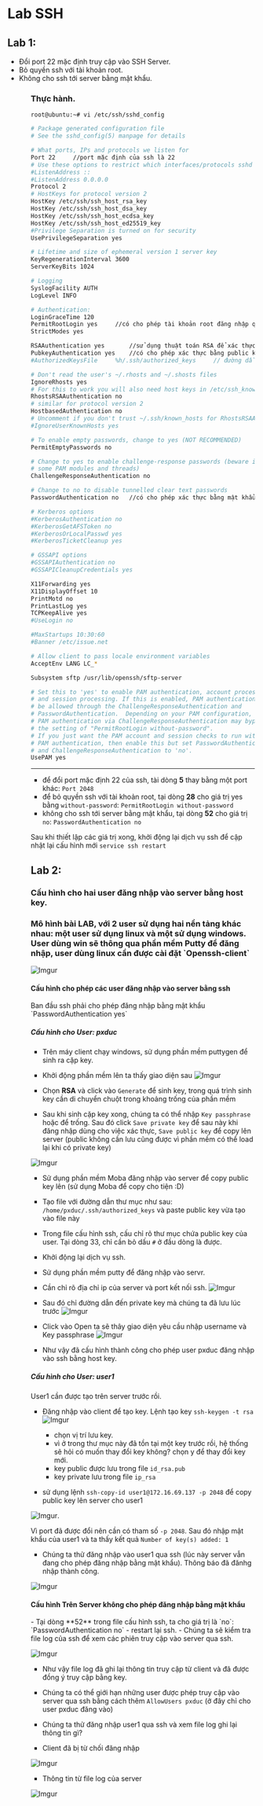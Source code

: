 <h1>Lab SSH</h1>

<h2>Lab 1:</h2> 
<ul>
	<li>Đổi port 22 mặc định truy cập vào SSH Server.</li>
 	<li>Bỏ quyền ssh với tài khoản root.</li>
	<li>Không cho ssh tới server bằng mật khẩu.</li>
<ul>
<h3>Thực hành.</h3>

`root@ubuntu:~# vi /etc/ssh/sshd_config`

```sh
# Package generated configuration file
# See the sshd_config(5) manpage for details

# What ports, IPs and protocols we listen for
Port 22 	//port mặc định của ssh là 22
# Use these options to restrict which interfaces/protocols sshd will bind to
#ListenAddress ::
#ListenAddress 0.0.0.0
Protocol 2
# HostKeys for protocol version 2
HostKey /etc/ssh/ssh_host_rsa_key
HostKey /etc/ssh/ssh_host_dsa_key
HostKey /etc/ssh/ssh_host_ecdsa_key
HostKey /etc/ssh/ssh_host_ed25519_key
#Privilege Separation is turned on for security
UsePrivilegeSeparation yes

# Lifetime and size of ephemeral version 1 server key
KeyRegenerationInterval 3600
ServerKeyBits 1024

# Logging
SyslogFacility AUTH
LogLevel INFO

# Authentication:
LoginGraceTime 120
PermitRootLogin yes		//có cho phép tài khoản root đăng nhập qua ssh không
StrictModes yes

RSAAuthentication yes		//sử dụng thuật toán RSA để xác thực
PubkeyAuthentication yes	//có cho phép xác thực bằng public key không
#AuthorizedKeysFile     %h/.ssh/authorized_keys		// đường dẫn lưu public key.

# Don't read the user's ~/.rhosts and ~/.shosts files
IgnoreRhosts yes
# For this to work you will also need host keys in /etc/ssh_known_hosts
RhostsRSAAuthentication no
# similar for protocol version 2
HostbasedAuthentication no
# Uncomment if you don't trust ~/.ssh/known_hosts for RhostsRSAAuthentication
#IgnoreUserKnownHosts yes

# To enable empty passwords, change to yes (NOT RECOMMENDED)
PermitEmptyPasswords no

# Change to yes to enable challenge-response passwords (beware issues with
# some PAM modules and threads)
ChallengeResponseAuthentication no

# Change to no to disable tunnelled clear text passwords
PasswordAuthentication no	//có cho phép xác thực bằng mật khẩu không

# Kerberos options
#KerberosAuthentication no
#KerberosGetAFSToken no
#KerberosOrLocalPasswd yes
#KerberosTicketCleanup yes

# GSSAPI options
#GSSAPIAuthentication no
#GSSAPICleanupCredentials yes

X11Forwarding yes
X11DisplayOffset 10
PrintMotd no
PrintLastLog yes
TCPKeepAlive yes
#UseLogin no

#MaxStartups 10:30:60
#Banner /etc/issue.net

# Allow client to pass locale environment variables
AcceptEnv LANG LC_*

Subsystem sftp /usr/lib/openssh/sftp-server

# Set this to 'yes' to enable PAM authentication, account processing,
# and session processing. If this is enabled, PAM authentication will
# be allowed through the ChallengeResponseAuthentication and
# PasswordAuthentication.  Depending on your PAM configuration,
# PAM authentication via ChallengeResponseAuthentication may bypass
# the setting of "PermitRootLogin without-password".
# If you just want the PAM account and session checks to run without
# PAM authentication, then enable this but set PasswordAuthentication
# and ChallengeResponseAuthentication to 'no'.
UsePAM yes
```                                                                                                                                                       

---

- để đổi port mặc định 22 của ssh, tài dòng **5** thay bằng một port khác: `Port 2048`
- để bỏ quyền ssh với tài khoản root, tại dòng **28** cho giá trị yes bằng `without-password`: `PermitRootLogin without-password`
- không cho ssh tới server bằng mật khẩu, tại dòng **52** cho giá trị `no`: `PasswordAuthentication no`

Sau khi thiết lập các giá trị xong, khởi động lại dịch vụ ssh để cập nhật lại cấu hình mới `service ssh restart`

<h2>Lab 2:</h2>
<h3>Cấu hình cho hai user đăng nhập vào server bằng host key.</h3>
<h3>Mô hình bài LAB, với 2 user sử dụng hai nền tảng khác nhau: một user sử dụng linux và một sử dụng windows. User dùng win sẽ thông qua phần mềm Putty để đăng nhập, user dùng linux cần được cài đặt `Openssh-client` </h3>

![Imgur](http://i.imgur.com/n3eSwiv.png)


<h4>Cấu hình cho phép các user đăng nhập vào server bằng ssh</h4>
Ban đầu ssh phải cho phép đăng nhập bằng mật khẩu `PasswordAuthentication yes`

<h5>Cấu hình cho User: pxduc</h5>

- Trên máy client chạy windows, sử dụng phần mềm puttygen để sinh ra cặp key.

- Khởi động phần mềm lên ta thấy giao diện sau ![Imgur](http://i.imgur.com/eCaxiGD.png) 

- Chọn **RSA** và click vào `Generate` để sinh key, trong quá trình sinh key cần di chuyển chuột trong khoảng trống của phần mềm

- Sau khi sinh cặp key xong, chúng ta có thể nhập `Key passphrase` hoặc để trống. Sau đó click `Save private key` để sau này khi đăng nhập dùng cho việc xác thực, `Save public key` để copy lên server (public không cần lưu cũng được vì phần mềm có thể load lại khi có private key) 

![Imgur](http://i.imgur.com/Hfu80yf.png)

- Sử dụng phần mềm Moba đăng nhập vào server để copy public key lên (sử dụng Moba để copy cho tiện :D)

- Tạo file với đường dẫn thư mục như sau: `/home/pxduc/.ssh/authorized_keys` và paste public key vừa tạo vào file này

- Trong file cấu hình ssh, cấu chỉ rõ thư mục chứa public key của user. Tại dòng 33, chỉ cần bỏ dấu `#` ở đầu dòng là được.

- Khởi động lại dịch vụ ssh.

- Sử dụng phần mềm putty để đăng nhập vào servr.

- Cần chỉ rõ địa chỉ ip của server và port kết nối ssh. ![Imgur](http://i.imgur.com/2tlLhEJ.png)

- Sau đó chỉ đường dẫn đến private key mà chúng ta đã lưu lúc trước ![Imgur](http://i.imgur.com/gZh86ms.png)

- Click vào Open ta sẽ thây giao diện yêu cầu nhập username và Key passphrase ![Imgur](http://i.imgur.com/JWpgaS1.png)

- Như vậy đã cấu hình thành công cho phép user pxduc đăng nhập vào ssh bằng host key.

<h5>Cấu hình cho User: user1</h5>
User1 cần được tạo trên server trước rồi.

- Đăng nhập vào client để tạo key. Lệnh tạo key `ssh-keygen -t rsa` ![Imgur](http://i.imgur.com/7vql9te.png)
	- chọn vị trí lưu key.
	- vì ở trong thư mục này đã tồn tại một key trước rồi, hệ thống sẽ hỏi có muốn thay đổi key không? chọn y để thay đổi key mới.
	- key public được lưu trong file `id_rsa.pub`
	- key private lưu trong file `ip_rsa`

- sử dụng lệnh `ssh-copy-id user1@172.16.69.137 -p 2048` để copy public key lên server cho user1

![Imgur](http://i.imgur.com/y2zCfWY.png). 

Vì port đã được đổi nên cần có tham số `-p 2048`. Sau đó nhập mật khẩu của user1 và ta thấy kết quả `Number of key(s) added: 1`

- Chúng ta thử đăng nhập vào user1 qua ssh (lúc này server vẫn đang cho phép đăng nhập bằng mật khẩu). Thông báo đã đănhg nhập thành công. 

![Imgur](http://i.imgur.com/QS5Lvke.png) 

<h4>Cấu hình Trên Server không cho phép đăng nhập bằng mật khẩu</h4>
- Tại dòng **52** trong file cấu hình ssh, ta cho giá trị là `no`: `PasswordAuthentication no`
- restart lại ssh.
- Chúng ta sẽ kiểm tra file log của ssh để xem các phiên truy cập vào server qua ssh. 

![Imgur](http://i.imgur.com/ua66WAA.png)

- Như vậy file log đã ghi lại thông tin truy cập từ client và đã được đồng ý truy cập bằng key.

- Chúng ta có thể giới hạn những user được phép truy cập vào server qua ssh bằng cách thêm `AllowUsers pxduc` (ở đây chỉ cho user pxduc đăng vào)

- Chúng ta thử đăng nhập user1 qua ssh và xem file log ghi lại thông tin gì?
- Client đã bị từ chối đăng nhập 

![Imgur](http://i.imgur.com/QyFzpF6.png)

- Thông tin từ file log của server 

![Imgur](http://i.imgur.com/srP4LZz.png)
